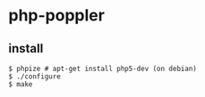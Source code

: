 php-poppler
===========

install
-------

    $ phpize # apt-get install php5-dev (on debian)
    $ ./configure
    $ make

